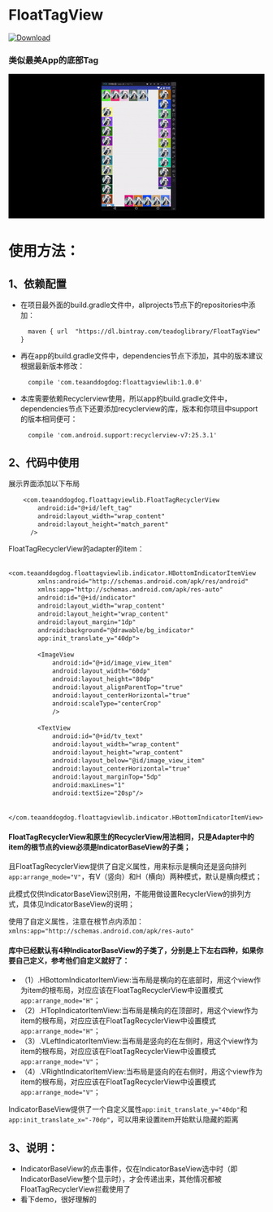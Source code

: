 # FloatTagView
[ ![Download](https://api.bintray.com/packages/teadoglibrary/FloatTagView/FloatTagView/images/download.svg) ](https://bintray.com/teadoglibrary/FloatTagView/FloatTagView/_latestVersion)

### 类似最美App的底部Tag

![演示](https://github.com/huzipiaopiao/FloatTagView/blob/master/img/ezgif.com-optimize.gif)

# 使用方法：
## 1、依赖配置
- 在项目最外面的build.gradle文件中，allprojects节点下的repositories中添加：

        maven { url  "https://dl.bintray.com/teadoglibrary/FloatTagView"  }

- 再在app的build.gradle文件中，dependencies节点下添加，其中的版本建议根据最新版本修改：

        compile 'com.teaanddogdog:floattagviewlib:1.0.0'

- 本库需要依赖Recyclerview使用，所以app的build.gradle文件中，dependencies节点下还要添加recyclerview的库，版本和你项目中support的版本相同便可：

        compile 'com.android.support:recyclerview-v7:25.3.1'

## 2、代码中使用

展示界面添加以下布局
```
    <com.teaanddogdog.floattagviewlib.FloatTagRecyclerView
        android:id="@+id/left_tag"
        android:layout_width="wrap_content"
        android:layout_height="match_parent"
      />
```

FloatTagRecyclerView的adapter的item：
```
    <com.teaanddogdog.floattagviewlib.indicator.HBottomIndicatorItemView
        xmlns:android="http://schemas.android.com/apk/res/android"
        xmlns:app="http://schemas.android.com/apk/res-auto"
        android:id="@+id/indicator"
        android:layout_width="wrap_content"
        android:layout_height="wrap_content"
        android:layout_margin="1dp"
        android:background="@drawable/bg_indicator"
        app:init_translate_y="40dp">
    
        <ImageView
            android:id="@+id/image_view_item"
            android:layout_width="60dp"
            android:layout_height="80dp"
            android:layout_alignParentTop="true"
            android:layout_centerHorizontal="true"
            android:scaleType="centerCrop"
            />
    
        <TextView
            android:id="@+id/tv_text"
            android:layout_width="wrap_content"
            android:layout_height="wrap_content"
            android:layout_below="@id/image_view_item"
            android:layout_centerHorizontal="true"
            android:layout_marginTop="5dp"
            android:maxLines="1"
            android:textSize="20sp"/>
    
    </com.teaanddogdog.floattagviewlib.indicator.HBottomIndicatorItemView>
```

#### FloatTagRecyclerView和原生的RecyclerView用法相同，只是Adapter中的item的根节点的view必须是IndicatorBaseView的子类；

且FloatTagRecyclerView提供了自定义属性，用来标示是横向还是竖向排列`app:arrange_mode="V"`，有V（竖向）和H（横向）两种模式，默认是横向模式；

此模式仅供IndicatorBaseView识别用，不能用做设置RecyclerView的排列方式，具体见IndicatorBaseView的说明；

使用了自定义属性，注意在根节点内添加：`xmlns:app="http://schemas.android.com/apk/res-auto"`


#### 库中已经默认有4种IndicatorBaseView的子类了，分别是上下左右四种，如果你要自己定义，参考他们自定义就好了：

- （1）.HBottomIndicatorItemView:当布局是横向的在底部时，用这个view作为item的根布局，对应应该在FloatTagRecyclerView中设置模式`app:arrange_mode="H"`；
- （2）.HTopIndicatorItemView:当布局是横向的在顶部时，用这个view作为item的根布局，对应应该在FloatTagRecyclerView中设置模式`app:arrange_mode="H"`；
- （3）.VLeftIndicatorItemView:当布局是竖向的在左侧时，用这个view作为item的根布局，对应应该在FloatTagRecyclerView中设置模式`app:arrange_mode="V"`；
- （4）.VRightIndicatorItemView:当布局是竖向的在右侧时，用这个view作为item的根布局，对应应该在FloatTagRecyclerView中设置模式`app:arrange_mode="V"`；

IndicatorBaseView提供了一个自定义属性`app:init_translate_y="40dp"`和`app:init_translate_x="-70dp"`，可以用来设置item开始默认隐藏的距离

## 3、说明：
- IndicatorBaseView的点击事件，仅在IndicatorBaseView选中时（即IndicatorBaseView整个显示时），才会传递出来，其他情况都被FloatTagRecyclerView拦截使用了
- 看下demo，很好理解的


